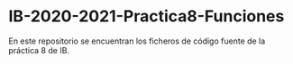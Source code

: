 # IB-2020-2021-Practica8-Funciones

En este repositorio se encuentran los ficheros de código fuente de la práctica 8 de IB.